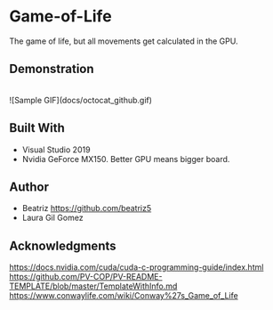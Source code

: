 # Game-of-Life

The game of life, but all movements get calculated in the GPU. 

## Demonstration

<br />
![Sample GIF](docs/octocat_github.gif) 

## Built With

* Visual Studio 2019
* Nvidia GeForce MX150. Better GPU means bigger board.

## Author

* Beatriz https://github.com/beatriz5
* Laura Gil Gomez

## Acknowledgments

https://docs.nvidia.com/cuda/cuda-c-programming-guide/index.html
https://github.com/PV-COP/PV-README-TEMPLATE/blob/master/TemplateWithInfo.md
https://www.conwaylife.com/wiki/Conway%27s_Game_of_Life
